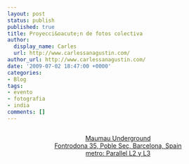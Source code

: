 ```yaml
---
layout: post
status: publish
published: true
title: Proyecci&oacute;n de fotos colectiva
author:
  display_name: Carles
  url: http://www.carlessanagustin.com/
author_url: http://www.carlessanagustin.com/
date: '2009-07-02 18:47:00 +0000'
categories:
- Blog
tags:
- evento
- fotografia
- india
comments: []
---
```

<p><a href="/images/posts/200907flyermaumauversion3jpeg.jpg"><img src="/images/posts/200907flyermaumauversion3jpeg.jpg?w=300" alt="" border="0" /></a></p>
<div style="text-align:center;"><a href="http://www.maumaunderground.com/">Maumau Underground</a><br />
<a href="http://maps.google.es/maps?q=Fontrodona+35,+Barcelona,+spain&amp;oe=utf-8&amp;client=firefox-a&amp;ie=UTF8&amp;hl=es&amp;ll=41.373234,2.16656&amp;spn=0.0076,0.017273&amp;z=16&amp;iwloc=A">Fontrodona 35, Poble Sec, Barcelona, Spain</a><br />
<a href="http://www.tmb.cat/ca_ES/barcelona/moute/planols/planols.jsp">metro: Parallel L2 y L3</a></div>
